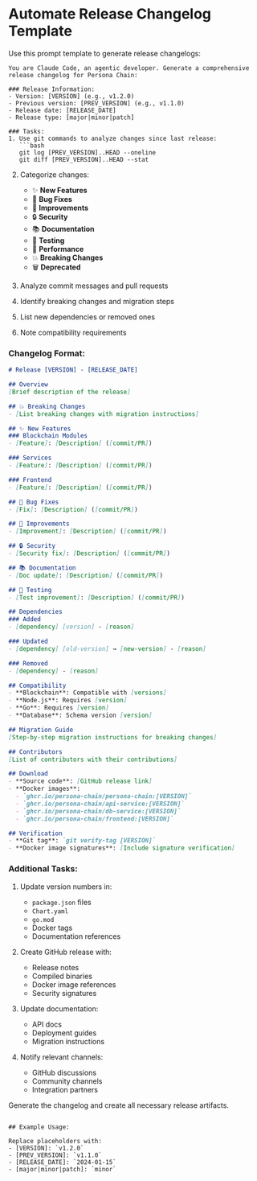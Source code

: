 # Automate Release Changelog Template

Use this prompt template to generate release changelogs:

```
You are Claude Code, an agentic developer. Generate a comprehensive release changelog for Persona Chain:

### Release Information:
- Version: [VERSION] (e.g., v1.2.0)
- Previous version: [PREV_VERSION] (e.g., v1.1.0)
- Release date: [RELEASE_DATE]
- Release type: [major|minor|patch]

### Tasks:
1. Use git commands to analyze changes since last release:
   ```bash
   git log [PREV_VERSION]..HEAD --oneline
   git diff [PREV_VERSION]..HEAD --stat
   ```

2. Categorize changes:
   - ✨ **New Features**
   - 🐛 **Bug Fixes**
   - 🔧 **Improvements**
   - 🔒 **Security**
   - 📚 **Documentation**
   - 🧪 **Testing**
   - 🚀 **Performance**
   - 💥 **Breaking Changes**
   - 🗑️ **Deprecated**

3. Analyze commit messages and pull requests
4. Identify breaking changes and migration steps
5. List new dependencies or removed ones
6. Note compatibility requirements

### Changelog Format:
```markdown
# Release [VERSION] - [RELEASE_DATE]

## Overview
[Brief description of the release]

## 💥 Breaking Changes
- [List breaking changes with migration instructions]

## ✨ New Features
### Blockchain Modules
- [Feature]: [Description] ([commit/PR])

### Services
- [Feature]: [Description] ([commit/PR])

### Frontend
- [Feature]: [Description] ([commit/PR])

## 🐛 Bug Fixes
- [Fix]: [Description] ([commit/PR])

## 🔧 Improvements
- [Improvement]: [Description] ([commit/PR])

## 🔒 Security
- [Security fix]: [Description] ([commit/PR])

## 📚 Documentation
- [Doc update]: [Description] ([commit/PR])

## 🧪 Testing
- [Test improvement]: [Description] ([commit/PR])

## Dependencies
### Added
- [dependency] [version] - [reason]

### Updated
- [dependency] [old-version] → [new-version] - [reason]

### Removed
- [dependency] - [reason]

## Compatibility
- **Blockchain**: Compatible with [versions]
- **Node.js**: Requires [version]
- **Go**: Requires [version]
- **Database**: Schema version [version]

## Migration Guide
[Step-by-step migration instructions for breaking changes]

## Contributors
[List of contributors with their contributions]

## Download
- **Source code**: [GitHub release link]
- **Docker images**: 
  - `ghcr.io/persona-chain/persona-chain:[VERSION]`
  - `ghcr.io/persona-chain/api-service:[VERSION]`
  - `ghcr.io/persona-chain/db-service:[VERSION]`
  - `ghcr.io/persona-chain/frontend:[VERSION]`

## Verification
- **Git tag**: `git verify-tag [VERSION]`
- **Docker image signatures**: [Include signature verification]
```

### Additional Tasks:
1. Update version numbers in:
   - `package.json` files
   - `Chart.yaml`
   - `go.mod`
   - Docker tags
   - Documentation references

2. Create GitHub release with:
   - Release notes
   - Compiled binaries
   - Docker image references
   - Security signatures

3. Update documentation:
   - API docs
   - Deployment guides
   - Migration instructions

4. Notify relevant channels:
   - GitHub discussions
   - Community channels
   - Integration partners

Generate the changelog and create all necessary release artifacts.
```

## Example Usage:

Replace placeholders with:
- [VERSION]: `v1.2.0`
- [PREV_VERSION]: `v1.1.0`
- [RELEASE_DATE]: `2024-01-15`
- [major|minor|patch]: `minor`